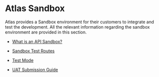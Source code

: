 # Atlas Sandbox

Atlas provides a Sandbox environment for their customers to integrate and test the development. All the relevant information regarding the sandbox environment are provided in this section.

- [What is an API Sandbox?](README.md)

- [Sandbox Test Routes](sandbox-test-routes.md)

- [Test Mode](test-mode.md)

- [UAT Submission Guide](uat-submission-guide.md)
